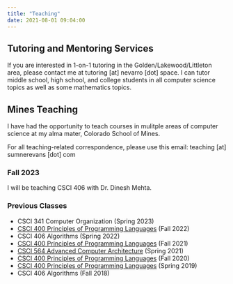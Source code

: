 ```yaml
---
title: "Teaching"
date: 2021-08-01 09:04:00
---
```


## Tutoring and Mentoring Services

If you are interested in 1-on-1 tutoring in the Golden/Lakewood/Littleton area,
please contact me at tutoring [at] nevarro [dot] space. I can tutor middle
school, high school, and college students in all computer science topics as well
as some mathematics topics.

## Mines Teaching

I have had the opportunity to teach courses in mulitple areas of computer
science at my alma mater, Colorado School of Mines.

For all teaching-related correspondence, please use this email:
teaching [at] sumnerevans [dot] com

### Fall 2023

I will be teaching CSCI 406 with Dr. Dinesh Mehta.

### Previous Classes

* CSCI 341 Computer Organization (Spring 2023)
* [CSCI 400 Principles of Programming Languages](https://lambda.mines.edu/f22-syllabus/) (Fall 2022)
* CSCI 406 Algorithms (Spring 2022)
* [CSCI 400 Principles of Programming Languages](https://lambda.mines.edu/f21b-syllabus/) (Fall 2021)
* [CSCI 564 Advanced Computer Architecture](./csci564-s21/) (Spring 2021)
* [CSCI 400 Principles of Programming Languages](https://lambda.mines.edu/f20b-syllabus/) (Fall 2020)
* [CSCI 400 Principles of Programming Languages](./csci400-s19/) (Spring 2019)
* CSCI 406 Algorithms (Fall 2018)
